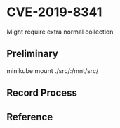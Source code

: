 # CVE-2019-8341

Might require extra normal collection

## Preliminary

minikube mount ./src/:/mnt/src/

## Record Process

## Reference

